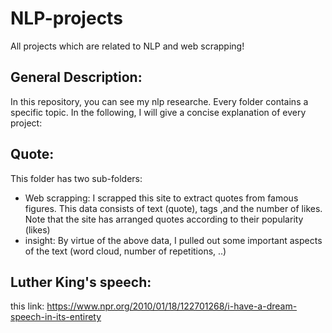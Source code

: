 # NLP-projects
All projects which are related to NLP and web scrapping!

General Description:
-----------------------
In this repository, you can see my nlp researche. Every folder contains a specific topic. In the following, I will give a concise explanation of every project:


Quote:
--------
This folder has two sub-folders:
- Web scrapping: I scrapped this site to extract quotes from famous figures. This data consists of text (quote), tags ,and the number of likes. Note that the site has arranged quotes according to their popularity (likes)
- insight: By virtue of the above data, I pulled out some important aspects of the text (word cloud, number of repetitions, ..)

Luther King's speech:
----------------------
this link: https://www.npr.org/2010/01/18/122701268/i-have-a-dream-speech-in-its-entirety
